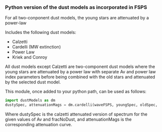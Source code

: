 ### Python version of the dust models as incorporated in FSPS 

For all two-conponent dust models, the young stars are attenuated by a power-law

Includes the following dust models:
- Calzetti
- Cardelli (MW extinction)
- Power Law
- Kriek and Conroy

All dust models except Calzetti are two-component dust models where the young stars are
attenuated by a power law with separate Av and power law index parameters before 
being combined with the old stars and attenuated by the selected dust model.

This module, once added to your python path, can be used as follows:

```python 
import dustModels as dm
dustySpec, attenuationMags = dm.cardelli(waveFSPS, youngSpec, oldSpec, Av, mwr, uvb, AvYoung, dustIndexYoung, fracNoDust, fracNoDustYoung)
```

Where dustySpec is the calzetti attenuated version of spectrum for the given values of Av and fracNoDust, 
and attenuationMags is the corresponding attenuation curve.
